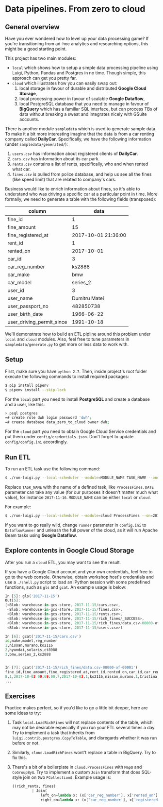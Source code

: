 # Data pipelines. From zero to cloud

## General overview

Have you ever wondered how to level up your data processing game?
If you're transitioning from ad-hoc analytics and researching options, this might be a good starting point.

This project has two main modules:

* `local` which shows how to setup a simple data processing pipeline using Luigi, Python, Pandas and Postgres in no time.
  Though simple, this approach can get you pretty far.
* `cloud` which illustrates how you can easily swap out:
    1. local storage in favour of durable and distributed **Google Cloud Storage**,
    2. local processing power in favour of scalable **Google Dataflow**,
    3. local PostgreSQL database that you need to manage in favour of **BigQuery** which has a familiar SQL interface, but can process TBs of data without breaking a sweat and integrates nicely with GSuite accounts.

There is another module `sampledata` which is used to generate sample data.
To make it a bit more interesting imagine that the data is from a car renting company called **DailyCar**.
Specifically, we have the following information (under `sampledata/generated/`):

1. `users.csv` has information about registered clients of **DailyCar**.
2. `cars.csv` has information about its car park.
3. `rents.csv` contains a list of rents, specifically, who and when rented what car.
4. `fines.csv` is pulled from police database, and help us see all the fines (like speed limit) that are related to company's cars.

Business would like to enrich information about fines, so it's able to understand who was driving a specific car at a particular point in time.
More formally, we need to generate a table with the following fields (transposed):

| column | data |
| --- | --- |
| fine_id | 1 |
| fine_amount | 15 |
| fine_registered_at | 2017-10-01 21:36:00 |
| rent_id | 1 |
| rented_on | 2017-10-01 |
| car_id  | 3 |
| car_reg_number | ks2888 |
| car_make | bmw |
| car_model | series_2 |
| user_id | 3 |
| user_name | Dumitru Matei |
| user_passport_no | 482850738 |
| user_birth_date | 1966-06-22 |
| user_driving_permit_since | 1991-10-18 |

We'll demonstrate how to build an ETL pipline around this problem under `local` and `cloud` modules.
Also, feel free to tune parameters in `sampledata/generate.py` to get more or less data to work with.

## Setup

First, make sure you have `python 2.7`.
Then, inside project's root folder execute the following commands to install required packages:

```bash
$ pip install pipenv
$ pipenv install --skip-lock
```


For the `local` part you need to install **PostgreSQL** and create a database and a user, like this:

```bash
> psql postgres
=# create role dwh login password 'dwh';
=# create database data_zero_to_cloud owner dwh;
```

For the `cloud` part you need to obtain Google Cloud Service credentials and put them under `config/credentials.json`.
Don't forget to update `config/config.ini` accordingly.

## Run ETL

To run an ETL task use the following command:

```bash
$ ./run-luigi.py --local-scheduler --module=MODULE_NAME TASK_NAME --on=DATE
```

Replace `TASK_NAME` with the name of a defined task, like `ProcessFines`.
`DATE` parameter can take any value (for our purposes it doesn't matter much what value), for instance `2017-11-16`.
`MODULE_NAME` can be either `local` or `cloud`.

For example:

```bash
$ ./run-luigi.py --local-scheduler --module=cloud ProcessFines --on=2017-11-16
```

If you want to go really wild, change `runner` parameter in `config.ini` to `DataflowRunner` and unleash the full power of the cloud, as it will run Apache Beam tasks using **Google Dataflow**.

## Explore contents in Google Cloud Storage

After you run a `cloud` ETL, you may want to see the result.

If you have a Google Cloud account and your own credentials, feel free to go to the web console.
Otherwise, obtain workshop host's credentials and use a `./shell.py` script to load an iPython session with some predefined functions, such as `gls` and `gcat`.
An example usage is below:

```python
In [5]: gls('2017-11-15')
Out[5]:
[<Blob: warehouse-in-gcs-store, 2017-11-15/cars.csv>,
 <Blob: warehouse-in-gcs-store, 2017-11-15/fines.csv>,
 <Blob: warehouse-in-gcs-store, 2017-11-15/rents.csv>,
 <Blob: warehouse-in-gcs-store, 2017-11-15/rich_fines/_SUCCESS>,
 <Blob: warehouse-in-gcs-store, 2017-11-15/rich_fines/data.csv-00000-of-00001>,
 <Blob: warehouse-in-gcs-store, 2017-11-15/users.csv>]

In [6]: gcat('2017-11-15/cars.csv')
id,make,model,reg_number
1,nissan,murano,ko2116
2,hyundai,solaris,ct8988
3,bmw,series_2,ks2888


In [7]: gcat('2017-11-15/rich_fines/data.csv-00000-of-00001')
fine_id,fine_amount,fine_registered_at,rent_id,rented_on,car_id,car_reg_number,car_make,car_model,user_id,user_name,user_passport_no,user_birth_date,user_driving_permit_since
8,1,2017-10-03 09:09:00,7,2017-10-03,1,ko2116,nissan,murano,1,Cristina Ciobanu,547345952,1988-02-17,1991-02-27
...
```

## Exercises
Practice makes perfect, so if you'd like to go a little bit deeper, here are some ideas to try:

1. Task `local.LoadRichFines` will not replace contents of the table, which may not be desirable especially if you run your ETL several times a day.
   Try to implement a task that inherits from `luigi.contrib.postgres.CopyToTable`, and disregards whether it was run before or not.
2. Similarly, `cloud.LoadRichFines` wont't replace a table in BigQuery. Try to fix this.
3. There's a bit of a boilerplate in `cloud.ProcessFines` with `Map`s and `CoGroupBy`s.
   Try to implement a custom `Join` transform that does SQL-style join on two `PCollection`s.
   Example usage is:

   ```python
   ((rich_rents, fines)
            | Join(
                left_on=lambda x: (x['car_reg_number'], x['rented_on']),
                right_on=lambda x: (x['car_reg_number'], x['registered_on'])))
   ```
